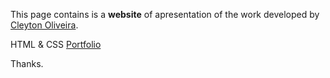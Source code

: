 This page contains is a **website** of apresentation of the work developed by [Cleyton Oliveira](https://cleytonoliveira.github.io/portfolio).

HTML & CSS
[Portfolio](https://cleytonoliveira.github.io/portfolio)

Thanks.
